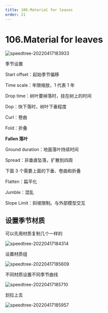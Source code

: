 ```yaml
---
title: 106.Material for leaves
order: 21
---
```


# 106.Material for leaves

![speedtree-20220417183933](https://cdn.yuelili.com/docs/speedtree/SpeedTree-20220417183933.png)

季节设置

Start offset：起始季节偏移

Time scale：年限缩放，1 代表 1 年

Drop time：树叶要掉落时，挂在树上的时间

Dop：快下落时，树叶下垂程度

Curl：卷曲

Fold：折叠

**Fallen 落叶**

Ground duration：地面落叶持续时间

Spread：非垂直坠落，扩散到四周

下面 3 个需要上面的下垂、卷曲和折叠

Flatten：扁平化

Jumble：混乱

Slope Limit：斜坡限制。与外部模型交互

## 设置季节材质

可以先用材质复制几个一样的

![speedtree-20220417184314](https://cdn.yuelili.com/docs/speedtree/SpeedTree-20220417184314.png)

设置材质组

![speedtree-20220417185609](https://cdn.yuelili.com/docs/speedtree/SpeedTree-20220417185609.png)

不同材质设置不同季节曲线

![speedtree-20220417185710](https://cdn.yuelili.com/docs/speedtree/SpeedTree-20220417185710.png)

划拉上去

![speedtree-20220417185957](https://cdn.yuelili.com/docs/speedtree/SpeedTree-20220417185957.png)
